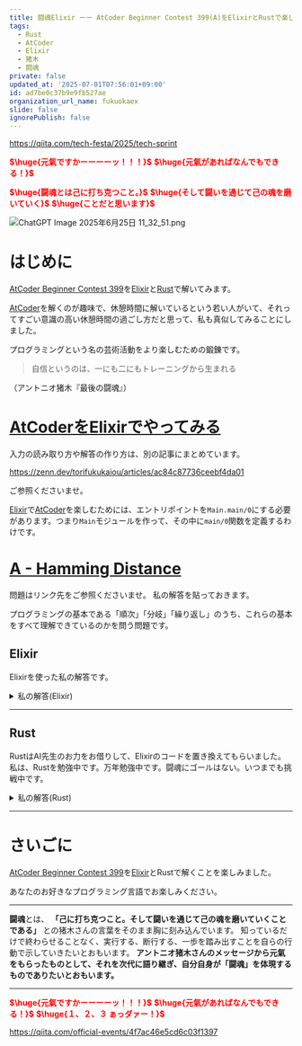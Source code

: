 ```yaml
---
title: 闘魂Elixir ーー AtCoder Beginner Contest 399(A)をElixirとRustで楽しむ
tags:
  - Rust
  - AtCoder
  - Elixir
  - 猪木
  - 闘魂
private: false
updated_at: '2025-07-01T07:56:01+09:00'
id: ad7be0c37b9e9fb527ae
organization_url_name: fukuokaex
slide: false
ignorePublish: false
---
```

https://qiita.com/tech-festa/2025/tech-sprint

<b><font color="red">$\huge{元氣ですかーーーーッ！！！}$</font></b>
<b><font color="red">$\huge{元氣があればなんでもできる！}$</font></b>

<b><font color="red">$\huge{闘魂とは己に打ち克つこと。}$</font></b>
<b><font color="red">$\huge{そして闘いを通じて己の魂を磨いていく}$</font></b>
<b><font color="red">$\huge{ことだと思います}$</font></b>

![ChatGPT Image 2025年6月25日 11_32_51.png](https://qiita-image-store.s3.ap-northeast-1.amazonaws.com/0/131808/a80ca1b4-3ccd-40c7-945b-6c8c969727e0.png)



# はじめに

[AtCoder Beginner Contest 399](https://atcoder.jp/contests/abc399)を[Elixir](https://elixir-lang.org/)と[Rust](https://www.rust-lang.org/)で解いてみます。  

[AtCoder](https://atcoder.jp/)を解くのが趣味で、休憩時間に解いているという若い人がいて、それってすごい意識の高い休憩時間の過ごし方だと思って、私も真似してみることにしました。  

プログラミングという名の芸術活動をより楽しむための鍛錬です。  

> 自信というのは、一にも二にもトレーニングから生まれる

（アントニオ猪木『最後の闘魂』）


# [AtCoderをElixirでやってみる](https://zenn.dev/torifukukaiou/articles/ac84c87736ceebf4da01)

入力の読み取り方や解答の作り方は、別の記事にまとめています。


https://zenn.dev/torifukukaiou/articles/ac84c87736ceebf4da01

ご参照くださいませ。

[Elixir](https://elixir-lang.org/)で[AtCoder](https://atcoder.jp/)を楽しむためには、エントリポイントを`Main.main/0`にする必要があります。つまり`Main`モジュールを作って、その中に`main/0`関数を定義するわけです。

# [A - Hamming Distance](https://atcoder.jp/contests/abc399/tasks/abc399_a)

問題はリンク先をご参照くださいませ。
私の解答を貼っておきます。

プログラミングの基本である「順次」「分岐」「繰り返し」のうち、これらの基本をすべて理解できているのかを問う問題です。

## Elixir

Elixirを使った私の解答です。


<details><summary>私の解答(Elixir)</summary>

_問題文を読んでいらっしゃることを前提にひとこと解説をしておきます。_


Enum.zip/2 して、Enum.count/2 で数えました。  
Enum.count/2 では第2引数に、関数を指定できるので、今回の問題文に合うように、文字列`S`と文字列`T`のそれぞれの要素が異なっている場合にカウントするようにしました。  

```elixir
defmodule Main do
  def main do
    _n = IO.read(:line)
    s = IO.read(:line) |> String.trim()
    t = IO.read(:line) |> String.trim()

    solve(s, t)
    |> IO.puts()
  end

  def solve(s, t) do
    Enum.zip(String.to_charlist(s), String.to_charlist(t))
    |> Enum.count(fn {c1, c2} -> c1 != c2 end)
  end
end
```

</details>

---

## Rust

RustはAI先生のお力をお借りして、Elixirのコードを置き換えてもらいました。
私は、Rustを勉強中です。万年勉強中です。闘魂にゴールはない。いつまでも挑戦中です。

<details><summary>私の解答(Rust)</summary>

```rust
use std::io::{self, BufRead};

fn main() {
    let stdin = io::stdin();
    let mut lines = stdin.lock().lines();

    // 1行目：n（使わない）
    let _n = lines.next().unwrap().unwrap();

    // 2行目：s
    let s = lines.next().unwrap().unwrap().trim().to_string();

    // 3行目：t
    let t = lines.next().unwrap().unwrap().trim().to_string();

    let result = solve(&s, &t);
    println!("{}", result);
}

fn solve(s: &str, t: &str) -> usize {
    s.chars()
        .zip(t.chars())
        .filter(|(c1, c2)| c1 != c2)
        .count()
}
```

</details>

---

# さいごに

[AtCoder Beginner Contest 399](https://atcoder.jp/contests/abc399)を[Elixir](https://elixir-lang.org/)とRustで解くことを楽しみました。

あなたのお好きなプログラミング言語でお楽しみください。

---


**闘魂**とは、  **「己に打ち克つこと。そして闘いを通じて己の魂を磨いていくことである」** との猪木さんの言葉をそのまま胸に刻み込んでいます。
知っているだけで終わらせることなく、実行する、断行する、一歩を踏み出すことを自らの行動で示していきたいとおもいます。
**アントニオ猪木さんのメッセージから元氣をもらったものとして、それを次代に語り継ぎ、自分自身が「闘魂」を体現するものでありたいとおもいます。**

---

<b><font color="red">$\huge{元氣ですかーーーーッ！！！}$</font></b>
<b><font color="red">$\huge{元氣があればなんでもできる！}$</font></b>
<b><font color="red">$\huge{１、２、３ ぁっダァー！}$</font></b>


https://qiita.com/official-events/4f7ac46e5cd6c03f1397
